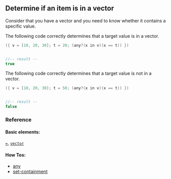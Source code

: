 <!---
  This markdown file was generated. Do not edit.
  -->

## Determine if an item is in a vector

Consider that you have a vector and you need to know whether it contains a specific value.

The following code correctly determines that a target value is in a vector.

```java
({ v = [10, 20, 30]; t = 20; (any?(x in v)(x == t)) })


//-- result --
true
```

The following code correctly determines that a target value is not in a vector.

```java
({ v = [10, 20, 30]; t = 50; (any?(x in v)(x == t)) })


//-- result --
false
```

### Reference

#### Basic elements:

[`=`](../halite_basic-syntax-reference-j.md#=), [`vector`](../halite_basic-syntax-reference-j.md#vector)

#### How Tos:

* [any](../how-to/halite_any-j.md)
* [set-containment](../how-to/halite_set-containment-j.md)


